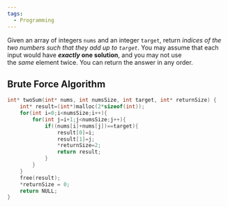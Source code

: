 ```yaml
---
tags:
  - Programming
---
```

Given an array of integers `nums` and an integer `target`, return _indices of the two numbers such that they add up to `target`_.
You may assume that each input would have **_exactly_ one solution**, and you may not use the _same_ element twice.
You can return the answer in any order.
## Brute Force Algorithm
```C
int* twoSum(int* nums, int numsSize, int target, int* returnSize) {
    int* result=(int*)malloc(2*sizeof(int));
    for(int i=0;i<numsSize;i++){
        for(int j=i+1;j<numsSize;j++){
            if((nums[i]+nums[j])==target){
                result[0]=i;
                result[1]=j;
                *returnSize=2;
                return result;
            }
        }
    }
    free(result);
    *returnSize = 0;
    return NULL;
}
```

